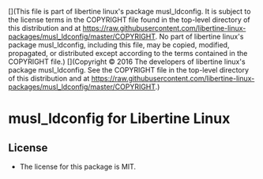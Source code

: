 [](This file is part of libertine linux's package musl_ldconfig. It is subject to the license terms in the COPYRIGHT file found in the top-level directory of this distribution and at https://raw.githubusercontent.com/libertine-linux-packages/musl_ldconfig/master/COPYRIGHT. No part of libertine linux's package musl_ldconfig, including this file, may be copied, modified, propagated, or distributed except according to the terms contained in the COPYRIGHT file.)
[](Copyright © 2016 The developers of libertine linux's package musl_ldconfig. See the COPYRIGHT file in the top-level directory of this distribution and at https://raw.githubusercontent.com/libertine-linux-packages/musl_ldconfig/master/COPYRIGHT.)

# musl_ldconfig for Libertine Linux

## License

* The license for this package is MIT.
